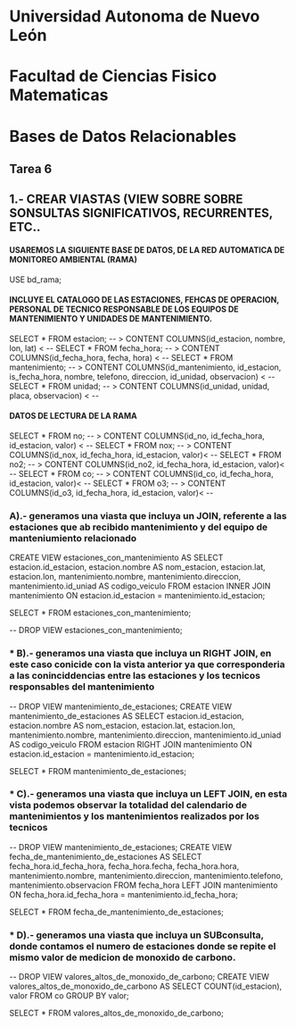 # Universidad Autonoma de Nuevo León
# Facultad de Ciencias Fisico Matematicas
# Bases de Datos Relacionables
## Tarea 6

## 1.- CREAR VIASTAS (VIEW SOBRE SOBRE SONSULTAS SIGNIFICATIVOS, RECURRENTES, ETC..

#### USAREMOS LA SIGUIENTE BASE DE DATOS, DE LA RED AUTOMATICA DE MONITOREO AMBIENTAL (RAMA)
USE bd_rama;

#### INCLUYE EL CATALOGO DE LAS ESTACIONES, FEHCAS DE OPERACION, PERSONAL DE TECNICO RESPONSABLE DE LOS EQUIPOS DE MANTENIMIENTO Y UNIDADES DE MANTENIMIENTO.
SELECT * FROM estacion; --  >  CONTENT COLUMNS(id_estacion, nombre, lon, lat) < --
SELECT * FROM fecha_hora; -- >  CONTENT COLUMNS(id_fecha_hora, fecha, hora) < --
SELECT * FROM mantenimiento; -- >  CONTENT COLUMNS(id_mantenimiento, id_estacion, is_fecha_hora, nombre, telefono, direccion, id_unidad, observacion) < --
SELECT * FROM unidad; -- >  CONTENT COLUMNS(id_unidad, unidad, placa, observacion) < --

#### DATOS DE LECTURA DE LA RAMA
SELECT * FROM no; -- >  CONTENT COLUMNS(id_no, id_fecha_hora, id_estacion, valor) < --
SELECT * FROM nox; -- >  CONTENT COLUMNS(id_nox, id_fecha_hora, id_estacion, valor)< --
SELECT * FROM no2; -- >  CONTENT COLUMNS(id_no2, id_fecha_hora, id_estacion, valor)< --
SELECT * FROM co; -- >  CONTENT COLUMNS(id_co, id_fecha_hora, id_estacion, valor)< --
SELECT * FROM o3; -- >  CONTENT COLUMNS(id_o3, id_fecha_hora, id_estacion, valor)< --

### A).- generamos una viasta que incluya un JOIN, referente a las estaciones que ab recibido mantenimiento y del equipo de manteniumiento relacionado
CREATE VIEW estaciones_con_mantenimiento 
AS SELECT estacion.id_estacion, estacion.nombre AS nom_estacion, estacion.lat, estacion.lon, mantenimiento.nombre,
			mantenimiento.direccion, mantenimiento.id_uniad AS codigo_veiculo
FROM estacion
INNER JOIN mantenimiento
ON estacion.id_estacion = mantenimiento.id_estacion;

SELECT * FROM estaciones_con_mantenimiento;

-- DROP VIEW estaciones_con_mantenimiento;

### * B).- generamos una viasta que incluya un RIGHT JOIN, en este caso conicide con la vista anterior ya que corresponderia a las coninciddencias entre las estaciones y los tecnicos responsables del mantenimiento

-- DROP VIEW mantenimiento_de_estaciones;
CREATE VIEW mantenimiento_de_estaciones
AS SELECT estacion.id_estacion, estacion.nombre AS nom_estacion, estacion.lat, estacion.lon, mantenimiento.nombre,
			mantenimiento.direccion, mantenimiento.id_uniad AS codigo_veiculo
FROM estacion
RIGHT JOIN mantenimiento
ON estacion.id_estacion = mantenimiento.id_estacion;

SELECT * FROM mantenimiento_de_estaciones;

### * C).- generamos una viasta que incluya un LEFT JOIN, en esta vista podemos observar la totalidad del calendario de mantenimientos y los mantenimientos realizados por los tecnicos

-- DROP VIEW mantenimiento_de_estaciones;
CREATE VIEW fecha_de_mantenimiento_de_estaciones
AS SELECT fecha_hora.id_fecha_hora, fecha_hora.fecha, fecha_hora.hora, mantenimiento.nombre, mantenimiento.direccion, mantenimiento.telefono, mantenimiento.observacion
FROM fecha_hora 
LEFT JOIN mantenimiento
ON fecha_hora.id_fecha_hora = mantenimiento.id_fecha_hora;

SELECT * FROM fecha_de_mantenimiento_de_estaciones;


### * D).- generamos una viasta que incluya un SUBconsulta, donde contamos el numero de estaciones donde se repite el mismo valor de medicion de monoxido de carbono.

-- DROP VIEW valores_altos_de_monoxido_de_carbono;
CREATE VIEW valores_altos_de_monoxido_de_carbono 
AS 
SELECT COUNT(id_estacion), valor FROM co GROUP BY valor;

SELECT * FROM valores_altos_de_monoxido_de_carbono;